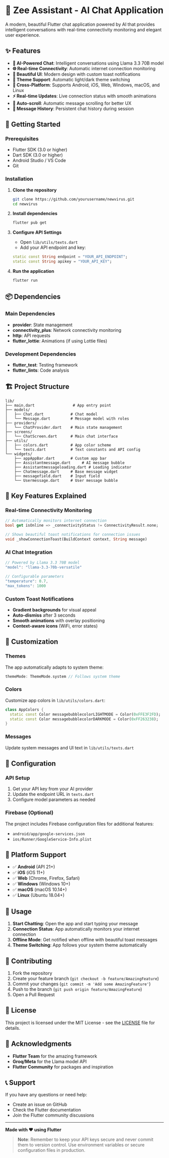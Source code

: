 # 🤖 Zee Assistant - AI Chat Application

A modern, beautiful Flutter chat application powered by AI that provides intelligent conversations with real-time connectivity monitoring and elegant user experience.

## ✨ Features

- **🤖 AI-Powered Chat**: Intelligent conversations using Llama 3.3 70B model
- **🌐 Real-time Connectivity**: Automatic internet connection monitoring
- **🎨 Beautiful UI**: Modern design with custom toast notifications
- **🌙 Theme Support**: Automatic light/dark theme switching
- **📱 Cross-Platform**: Supports Android, iOS, Web, Windows, macOS, and Linux
- **⚡ Real-time Updates**: Live connection status with smooth animations
- **🔄 Auto-scroll**: Automatic message scrolling for better UX
- **💾 Message History**: Persistent chat history during session

## 🚀 Getting Started

### Prerequisites

- Flutter SDK (3.0 or higher)
- Dart SDK (3.0 or higher)
- Android Studio / VS Code
- Git

### Installation

1. **Clone the repository**
   ```bash
   git clone https://github.com/yourusername/newvirus.git
   cd newvirus
   ```

2. **Install dependencies**
   ```bash
   flutter pub get
   ```

3. **Configure API Settings**
   - Open `lib/utils/texts.dart`
   - Add your API endpoint and key:
   ```dart
   static const String endpoint = "YOUR_API_ENDPOINT";
   static const String apikey = "YOUR_API_KEY";
   ```

4. **Run the application**
   ```bash
   flutter run
   ```

## 📦 Dependencies

### Main Dependencies
- **provider**: State management
- **connectivity_plus**: Network connectivity monitoring
- **http**: API requests
- **flutter_lottie**: Animations (if using Lottie files)

### Development Dependencies
- **flutter_test**: Testing framework
- **flutter_lints**: Code analysis

## 🏗️ Project Structure

```
lib/
├── main.dart                 # App entry point
├── models/
│   ├── Chat.dart            # Chat model
│   └── Message.dart         # Message model with roles
├── providers/
│   └── ChatProvider.dart    # Main state management
├── screens/
│   └── ChatScreen.dart      # Main chat interface
├── utils/
│   ├── colors.dart          # App color scheme
│   └── texts.dart           # Text constants and API config
└── widgets/
    ├── appAppBar.dart       # Custom app bar
    ├── Assistantmessage.dart     # AI message bubble
    ├── Assistantmessageloading.dart # Loading indicator
    ├── Chatmessage.dart     # Base message widget
    ├── messagefield.dart    # Input field
    └── Usermessage.dart     # User message bubble
```

## 🎯 Key Features Explained

### Real-time Connectivity Monitoring
```dart
// Automatically monitors internet connection
bool get isOnline => _connectivityStatus != ConnectivityResult.none;

// Shows beautiful toast notifications for connection issues
void _showConnectionToast(BuildContext context, String message)
```

### AI Chat Integration
```dart
// Powered by Llama 3.3 70B model
"model": "llama-3.3-70b-versatile"

// Configurable parameters
"temperature": 0.7,
"max_tokens": 1000
```

### Custom Toast Notifications
- **Gradient backgrounds** for visual appeal
- **Auto-dismiss** after 3 seconds
- **Smooth animations** with overlay positioning
- **Context-aware icons** (WiFi, error states)

## 🎨 Customization

### Themes
The app automatically adapts to system theme:
```dart
themeMode: ThemeMode.system // Follows system theme
```

### Colors
Customize app colors in `lib/utils/colors.dart`:
```dart
class AppColors {
  static const Color messagebubblecolorLIGHTMODE = Color(0xFFE3F2FD);
  static const Color messagebubblecolorDARKMODE = Color(0xFF263238);
}
```

### Messages
Update system messages and UI text in `lib/utils/texts.dart`

## 🔧 Configuration

### API Setup
1. Get your API key from your AI provider
2. Update the endpoint URL in `texts.dart`
3. Configure model parameters as needed

### Firebase (Optional)
The project includes Firebase configuration files for additional features:
- `android/app/google-services.json`
- `ios/Runner/GoogleService-Info.plist`

## 📱 Platform Support

- ✅ **Android** (API 21+)
- ✅ **iOS** (iOS 11+)
- ✅ **Web** (Chrome, Firefox, Safari)
- ✅ **Windows** (Windows 10+)
- ✅ **macOS** (macOS 10.14+)
- ✅ **Linux** (Ubuntu 18.04+)

## 🚦 Usage

1. **Start Chatting**: Open the app and start typing your message
2. **Connection Status**: App automatically monitors your internet connection
3. **Offline Mode**: Get notified when offline with beautiful toast messages
4. **Theme Switching**: App follows your system theme automatically

## 🤝 Contributing

1. Fork the repository
2. Create your feature branch (`git checkout -b feature/AmazingFeature`)
3. Commit your changes (`git commit -m 'Add some AmazingFeature'`)
4. Push to the branch (`git push origin feature/AmazingFeature`)
5. Open a Pull Request

## 📄 License

This project is licensed under the MIT License - see the [LICENSE](LICENSE) file for details.

## 🙏 Acknowledgments

- **Flutter Team** for the amazing framework
- **Groq/Meta** for the Llama model API
- **Flutter Community** for packages and inspiration

## 📞 Support

If you have any questions or need help:
- Create an issue on GitHub
- Check the Flutter documentation
- Join the Flutter community discussions

---

**Made with ❤️ using Flutter**

> **Note**: Remember to keep your API keys secure and never commit them to version control. Use environment variables or secure configuration files in production.
